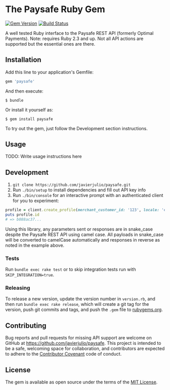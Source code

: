 # The Paysafe Ruby Gem

[![Gem Version](https://badge.fury.io/rb/paysafe.svg)][gem]
[![Build Status](https://travis-ci.org/javierjulio/paysafe.svg?branch=master)][travis]

[gem]: https://rubygems.org/gems/paysafe
[travis]: https://travis-ci.org/javierjulio/paysafe

A well tested Ruby interface to the Paysafe REST API (formerly Optimal Payments). Note: requires Ruby 2.3 and up. Not all API actions are supported but the essential ones are there.

## Installation

Add this line to your application's Gemfile:

```ruby
gem 'paysafe'
```

And then execute:

    $ bundle

Or install it yourself as:

    $ gem install paysafe

To try out the gem, just follow the Development section instructions.

## Usage

TODO: Write usage instructions here

## Development

1. `git clone https://github.com/javierjulio/paysafe.git`
2. Run `./bin/setup` to install dependencies and fill out API key info
3. Run `./bin/console` for an interactive prompt with an authenticated client for you to experiment:

  ```ruby
  profile = client.create_profile(merchant_customer_id: '123', locale: 'en_US')
  puts profile.id
  # => b088ac37...
  ```

Using this library, any parameters sent or responses are in snake_case despite the Paysafe REST API using camel case. All payloads in snake_case will be converted to camelCase automatically and responses in reverse as noted in the example above.

### Tests

Run `bundle exec rake test` or to skip integration tests run with `SKIP_INTEGRATION=true`.

### Releasing

To release a new version, update the version number in `version.rb`, and then run `bundle exec rake release`, which will create a git tag for the version, push git commits and tags, and push the `.gem` file to [rubygems.org](https://rubygems.org).

## Contributing

Bug reports and pull requests for missing API support are welcome on GitHub at https://github.com/javierjulio/paysafe. This project is intended to be a safe, welcoming space for collaboration, and contributors are expected to adhere to the [Contributor Covenant](contributor-covenant.org) code of conduct.

## License

The gem is available as open source under the terms of the [MIT License](http://opensource.org/licenses/MIT).
